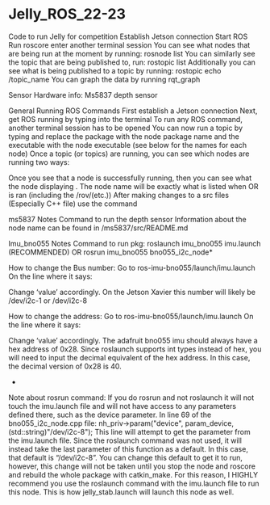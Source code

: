 # Jelly_ROS_22-23
Code to run Jelly for competition
Establish Jetson connection
Start ROS
Run roscore
enter another terminal session
You can see what nodes that are being run at the moment by running:
rosnode list
You can similarly see the topic that are being published to, run:
rostopic list
Additionally you can see what is being published to a topic by running:
rostopic echo /topic_name
You can graph the data by running
rqt_graph



Sensor Hardware info:
Ms5837 depth sensor

General Running ROS Commands
First establish a Jetson connection
Next, get ROS running by typing  into the terminal
	To run any ROS command, another terminal session has to be opened
You can now run a topic by typing and replace the 
	package with the node package name and the executable with the node
	executable (see below for the names for each node)
Once a topic (or topics) are running, you can see which nodes are running two ways:


Once you see that a node is successfully running, then you can see what the node 
	displaying . The node name will be exactly what is listed
	when  OR  is ran (including the /rov/(etc.))
After making changes to a src files (Especially C++ file) use the 
command


ms5837 Notes
Command to run the depth sensor 
Information about the node name can be found in /ms5837/src/README.md

Imu_bno055 Notes
Command to run pkg: roslaunch imu_bno055 imu.launch (RECOMMENDED)
OR rosrun imu_bno055 bno055_i2c_node*

How to change the Bus number:
Go to ros-imu-bno055/launch/imu.launch
On the line where it says: 
<param name="device" type="string" value="/dev/i2c-8"/>
Change ‘value’ accordingly. On the Jetson Xavier this number will likely be /dev/i2c-1 or /dev/i2c-8

How to change the address:
Go to ros-imu-bno055/launch/imu.launch
On the line where it says:
<param name="address" type="int" value="40"/> <!-- 0x28 == 40 is the default for BNO055 -->
Change ‘value’ accordingly. The adafruit bno055 imu should always have a hex address of 0x28. Since roslaunch supports int types instead of hex, you will need to input the decimal equivalent of the hex address. In this case, the decimal version of 0x28 is 40.

*
Note about rosrun command:
If you do rosrun and not roslaunch it will not touch the imu.launch file and will not have access to any parameters defined there, such as the device parameter. In line 69 of the bno055_i2c_node.cpp file:
nh_priv->param("device", param_device, (std::string)"/dev/i2c-8");
This line will attempt to get the parameter from the imu.launch file. Since the roslaunch command was not used, it will instead take the last parameter of this function as a default. In this case, that default is “/dev/i2c-8”. You can change this default to get it to run, however, this change will not be taken until you stop the node and roscore and rebuild the whole package with catkin_make. For this reason, I HIGHLY recommend you use the roslaunch command with the imu.launch file to run this node. This is how jelly_stab.launch will launch this node as well.
